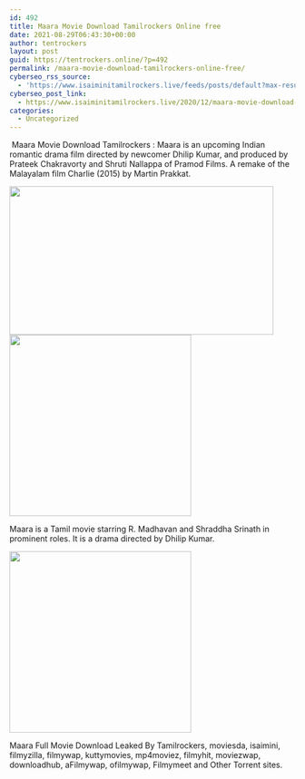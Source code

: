 ```yaml
---
id: 492
title: Maara Movie Download Tamilrockers Online free
date: 2021-08-29T06:43:30+00:00
author: tentrockers
layout: post
guid: https://tentrockers.online/?p=492
permalink: /maara-movie-download-tamilrockers-online-free/
cyberseo_rss_source:
  - 'https://www.isaiminitamilrockers.live/feeds/posts/default?max-results=150&start-index=151'
cyberseo_post_link:
  - https://www.isaiminitamilrockers.live/2020/12/maara-movie-download-tamilrockers.html
categories:
  - Uncategorized
---
```

<meta content="&nbsp;Maara Movie Download Tamilrockers : Maara is an upcoming Indian romantic drama film directed by newcomer Dhilip Kumar, and produced by Prat..." name="twitter:description" />

  


<center>
</center>

&nbsp;Maara Movie Download Tamilrockers : Maara is an upcoming Indian romantic drama film directed by newcomer Dhilip Kumar, and produced by Prateek Chakravorty and Shruti Nallappa of Pramod Films. A remake of the Malayalam film Charlie (2015) by Martin Prakkat.<ins data-width="0" data-height="0" class="q3eff1699dd" data-domain="//aaaaaco.com" data-affquery="/f5ff9bfd5d/3eff1699dd/?placementName=default"></ins>

<div class="separator">
  <a href="https://1.bp.blogspot.com/-XT9Jo8zoBMA/X9tgr71cZaI/AAAAAAAAADI/qSPuczTxDPwGPz4qZUMEDFjdbllLd0xNgCLcBGAsYHQ/s1200/Maara.jpg" imageanchor="1"><img loading="lazy" border="0" data-original-height="900" data-original-width="1200" height="262" src="https://1.bp.blogspot.com/-XT9Jo8zoBMA/X9tgr71cZaI/AAAAAAAAADI/qSPuczTxDPwGPz4qZUMEDFjdbllLd0xNgCLcBGAsYHQ/w465-h262/Maara.jpg" width="465" /></a>
</div>

<div class="separator">
  <a href="https://aaaaaco.com/b7e8e06d99/0d0c337031/?placementName=default" imageanchor="1" target="_blank" rel="noopener"><img border="0" data-original-height="166" data-original-width="800" src="https://1.bp.blogspot.com/-90zPPe9-ZVM/X9tg13nkeUI/AAAAAAAAADM/JOrW_rJxOJYpcBykFG8iwDMyt-ghR6lRgCLcBGAsYHQ/s320/unnamed.gif" width="320" /></a>
</div>

Maara is a Tamil movie starring R. Madhavan and Shraddha Srinath in prominent roles. It is a drama directed by Dhilip Kumar.<ins data-width="0" data-height="0" class="q3eff1699dd" data-domain="//aaaaaco.com" data-affquery="/f5ff9bfd5d/3eff1699dd/?placementName=default"></ins>

<div class="separator">
  <a href="https://aaaaaco.com/b7e8e06d99/0d0c337031/?placementName=default" imageanchor="1" target="_blank" rel="noopener"><img border="0" data-original-height="166" data-original-width="800" src="https://1.bp.blogspot.com/-MPTkoqftCys/X9thBbayxUI/AAAAAAAAADU/cPQRRVbIzkYLwPVQkp6hjQPYets8TFRGgCLcBGAsYHQ/s320/unnamed.gif" width="320" /></a>
</div>

<ins data-width="0" data-height="0" class="q3eff1699dd" data-domain="//aaaaaco.com" data-affquery="/f5ff9bfd5d/3eff1699dd/?placementName=default"></ins>

Maara Full Movie Download Leaked By Tamilrockers, moviesda, isaimini, filmyzilla, filmywap, kuttymovies, mp4moviez, filmyhit, moviezwap, downloadhub, aFilmywap, ofilmywap, Filmymeet and Other Torrent sites.<ins data-width="0" data-height="0" class="q3eff1699dd" data-domain="//aaaaaco.com" data-affquery="/f5ff9bfd5d/3eff1699dd/?placementName=default"></ins>

<center>
</center>